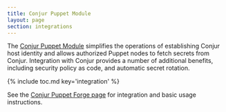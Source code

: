 ```yaml
---
title: Conjur Puppet Module
layout: page
section: integrations
---
```


The [Conjur Puppet Module](https://forge.puppet.com/conjur/conjur) simplifies
the operations of establishing Conjur host identity and allows authorized Puppet
nodes to fetch secrets from Conjur. Integration with Conjur provides a number of
additional benefits, including security policy as code, and
automatic secret rotation.

{% include toc.md key='integration' %}

See the [Conjur Puppet Forge page](https://forge.puppet.com/conjur/conjur)
for integration and basic usage instructions.
